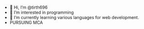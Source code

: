 - 👋 Hi, I’m @tirth696
- 👀 I’m interested in programming 
- 🌱 I’m currently learning various languages for web development.
- PURSUING MCA
  

<!---
tirth696/tirth696 is a ✨ special ✨ repository because its `README.md` (this file) appears on your GitHub profile.
You can click the Preview link to take a look at your changes.
--->

